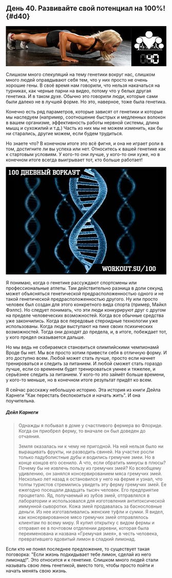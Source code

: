 ## День 40. Развивайте свой потенциал на 100%! {#d40}

![](src/img/40.jpg)

Слишком много спекуляций на тему генетики вокруг нас, слишком много людей оправдывают себя тем, что у них просто не очень хорошие гены. В своё время нам говорили, что нельзя накачаться на турниках, как черные парни на видео, потому что у белых другая генетика. И в таком духе. Обычно это говорили люди, которые сами были далеко не в лучшей форме. Но это, наверное, тоже была генетика. 

Конечно есть ряд параметров, которые зависят от генетики и которые мы наследуем (например, соотношение быстрых и медленных волокон в вашем организме, эффективность работы нервной системы, длина мышц и сухожилий и т.д.) Часть из них мы не можем изменить, как бы ни старались, другие можем, если будем трудиться. 

Но знаете что? В конечном итоге это всё фигня, и она не играет роли в том, достигните ли вы успеха или нет. Относитесь к вашей генетике как к стартовым условиям. У кого-то они лучше, у кого-то они хуже, но в конечном итоге всегда выигрывает тот, кто больше работает! 

![](src/img/40-1.jpg)

Я понимаю, когда о генетике рассуждают спортсмены или профессиональные атлеты. Там действительно разница в доли секунд может объясняться генетической предрасположенностью одного и не такой генетической предрасположенностью другого. Ну или просто человек был создан для этого конкретного вида спорта (пример, Майкл Фэлпс). Но следует понимать, что эти люди конкурируют друг с другом на пределе человеческих возможностей. Когда все обычные средства уже закончились. Когда все передовые стероидные технологии уже использованы. Когда люди выступают на пике своих психических возможностей. Тогда они доходят до предела, и, в итоге, побеждает тот, у кого предел оказывается дальше. 

Но мы ведь не собираемся становиться олимпийскими чемпионамй Вроде бы нет. Мы все просто хотим привести себя в отличную форму. И это доступно всем. Любой может стать лучше, просто если начнет тренироваться и следить за питанием. И любой сможет стать гораздо лучше, если со временем будет тренироваться умнее и тяжелее, и серьёзнее следить за питанием. У кого-то это займёт больше времени, у кого-то меньше, но в конечном итоге результат придёт ко всем. 

Я сейчас расскажу небольшую историю. Эта история из книги Дейла Карнеги "Как перестать беспокоиться и начать жить". И она поучительна. 

> 
##### Дейл Карнеги
>
> Однажды я побывал в доме у счастливого фермера во Флориде. Когда он приобрел ферму, то вначале он был доведен до отчаяния. 
> 
> Земля оказалась ни к чему не пригодной. На ней нельзя было ни выращивать фрукты, ни разводить свиней. На участке росли только падуболистные дубы и водились гремучие змеи. Но в конце концов его осенило. А что, если обратить минусы в плюсы? Почему бы не извлечь пользу из гремучих змей? Ко всеобщему удивлению, он занялся консервированием мяса гремучих змей. Несколько лет назад я остановился у него на ферме и узнал, что толпы туристов стремились увидеть эту ферму гремучих змей. Ее ежегодно посещали двадцать тысяч человек. Его предприятие процветало. Яд, получаемый из зубов змей, отправлялся в лаборатории и использовался для изготовления антитоксической иммунной сыворотки. Кожа змей продавалась за баснословные деньги. Из нее изготавливались женские туфли и сумки. Я видел, как консервированное мясо гремучих змей отправлялось клиентам по всему миру. Я купил открытку с видом фермы и отправил ее в почтовом отделении деревни, которая была переименована и названа «Гремучая змея», в честь человека, превратившего ядовитый лимон в сладкий лимонад. 
> 

Если кто не понял последнее предложение, то существует такая поговорка: "Если жизнь подкидывает тебе лимон, сделай из него лимонад!". Это относится и к генетике. Слишком много людей стали называть свою лень генетикой, вместо того, чтобы просто пойти и начать менять свою жизнь. 

